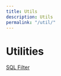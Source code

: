 ```yaml
---
title: Utils
description: Utils
permalink: "/util/"
---
```


# Utilities

[SQL Filter](https://biclever.com/util/sqlfilter/)
